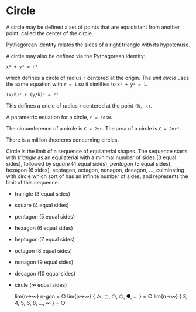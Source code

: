 # Circle

A circle may be defined a set of points that are equidistant from another point, called the center of the circle.

Pythagorean identity relates the sides of a right triangle with its hypotenuse.

A circle may also be defined via the Pythagorean identity:

    x² + y² = r²

which defines a circle of radius `r` centered at the origin. The *unit circle* uses the same equation with `r = 1` so it simlifies to `x² + y² = 1`.

    (x/h)² + (y/k)² = r²

This defines a cricle of radius `r` centered at the point `(h, k)`.

A parametric equation for a circle, `r = cosθ`.

The circumference of a circle is `C = 2πr`. 
The area of a circle is `C = 2πr²`.

There is a million theorems concerning circles.

Circle is the limit of a sequence of equilaterial shapes. The sequence starts with *triangle* as an equilaterial with a minimal number of sides (3 equal sides), followed by *square* (4 equal sides), *pentagon* (5 equal sides), hexagon (6 sides), septagon, octagon, nonagon, decagon, …, culminating with circle which sort of has an infinite number of sides, and represents the limit of this sequence.

- traingle (3 equal sides)
- square (4 equal sides)
- pentagon (5 equal sides)
- hexagon (6 equal sides)
- heptagon (7 equal sides)
- octagon (8 equal sides)
- nonagon (9 equal sides)
- decagon (10 equal sides)
- circle (∞ equal sides)


    lim{n→∞} n-gon = ○
    lim{n→∞} { △, ◻, ⬠, ⬡, ⯃, … } = ○
    lim{n→∞} { 3, 4, 5, 6, 8, …, ∞ } = ○
